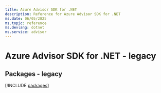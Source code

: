 ```yaml
---
title: Azure Advisor SDK for .NET
description: Reference for Azure Advisor SDK for .NET
ms.date: 06/05/2025
ms.topic: reference
ms.devlang: dotnet
ms.service: advisor
---
```

# Azure Advisor SDK for .NET - legacy
## Packages - legacy
[!INCLUDE [packages](advisor-index.md)]